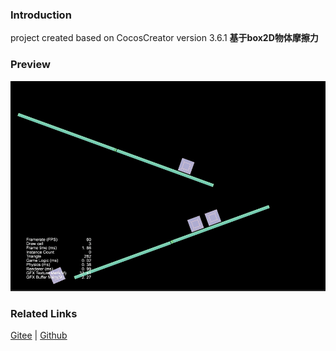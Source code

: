 ### Introduction

project created based on CocosCreator version 3.6.1 **基于box2D物体摩擦力** 

### Preview
![image](../../../gif/202211/2022110333.gif)

### Related Links
[Gitee](https://gitee.com/mirrors_cocos-creator/cocos-example-physics/tree/v3.x/2d/box2d/assets/cases/example) | [Github](https://github.com/cocos/cocos-example-physics/tree/v3.x/2d/box2d/assets/cases/example)